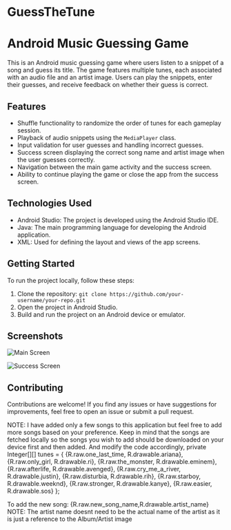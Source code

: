 # GuessTheTune
# Android Music Guessing Game

This is an Android music guessing game where users listen to a snippet of a song and guess its title. The game features multiple tunes, each associated with an audio file and an artist image. Users can play the snippets, enter their guesses, and receive feedback on whether their guess is correct.

## Features

- Shuffle functionality to randomize the order of tunes for each gameplay session.
- Playback of audio snippets using the `MediaPlayer` class.
- Input validation for user guesses and handling incorrect guesses.
- Success screen displaying the correct song name and artist image when the user guesses correctly.
- Navigation between the main game activity and the success screen.
- Ability to continue playing the game or close the app from the success screen.

## Technologies Used

- Android Studio: The project is developed using the Android Studio IDE.
- Java: The main programming language for developing the Android application.
- XML: Used for defining the layout and views of the app screens.

## Getting Started

To run the project locally, follow these steps:

1. Clone the repository: `git clone https://github.com/your-username/your-repo.git`
2. Open the project in Android Studio.
3. Build and run the project on an Android device or emulator.

## Screenshots

![Main Screen](https://github.com/TheKingslayer11/GuessTheTune/assets/93860728/0d3b323d-e527-4a11-ab8c-072a4c0d816d)

![Success Screen](https://github.com/TheKingslayer11/GuessTheTune/assets/93860728/a6b6bb43-0fd1-42c3-ae16-feeb55be8779)


## Contributing

Contributions are welcome! If you find any issues or have suggestions for improvements, feel free to open an issue or submit a pull request.

NOTE: I have added only a few songs to this application but feel free to add more songs based on your preference.
Keep in mind that the songs are fetched locally so the songs you wish to add should be downloaded on your device first and then added.
And modify the code accordingly,
private Integer[][] tunes = {
            {R.raw.one_last_time, R.drawable.ariana},
            {R.raw.only_girl, R.drawable.ri},
            {R.raw.the_monster, R.drawable.eminem},
            {R.raw.afterlife, R.drawable.avenged},
            {R.raw.cry_me_a_river, R.drawable.justin},
            {R.raw.disturbia, R.drawable.rih},
            {R.raw.starboy, R.drawable.weeknd},
            {R.raw.stronger, R.drawable.kanye},
            {R.raw.easier, R.drawable.sos}
    };

To add the new song:
{R.raw.new_song_name,R.drawable.artist_name}
NOTE: The artist name doesnt need to be the actual name of the artist as it is just a reference to the Album/Artist image 
